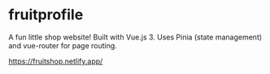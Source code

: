 # fruitprofile
A fun little shop website!
Built with Vue.js 3. Uses Pinia (state management) and vue-router for page routing.

https://fruitshop.netlify.app/
